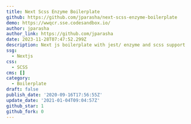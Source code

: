```yaml
---
title: Next Scss Enzyme Boilerplate
github: https://github.com/jparasha/next-scss-enzyme-boilerplate
demo: https://wwqcr.sse.codesandbox.io/
author: jparasha
author_link: https://github.com/jparasha
date: 2023-11-28T07:47:52.299Z
description: Next js boilerplate with jest/ enzyme and scss support
ssg:
  - Nextjs
css:
  - SCSS
cms: []
category:
  - Boilerplate
draft: false
publish_date: '2020-09-16T17:56:55Z'
update_date: '2021-01-04T09:04:57Z'
github_star: 1
github_fork: 0
---
```

